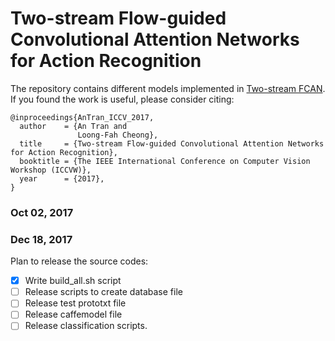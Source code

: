 # Two-stream Flow-guided Convolutional Attention Networks for Action Recognition

The repository contains different models implemented in [Two-stream FCAN](https://arxiv.org/abs/1708.09268). If you found the work is useful, please consider citing:
```
@inproceedings{AnTran_ICCV_2017,
  author    = {An Tran and
               Loong-Fah Cheong},
  title     = {Two-stream Flow-guided Convolutional Attention Networks for Action Recognition},
  booktitle = {The IEEE International Conference on Computer Vision Workshop (ICCVW)},
  year      = {2017},
}
```

### Oct 02, 2017

### Dec 18, 2017

Plan to release the source codes:

- [x] Write build_all.sh script
- [ ] Release scripts to create database file
- [ ] Release test prototxt file
- [ ] Release caffemodel file
- [ ] Release classification scripts.